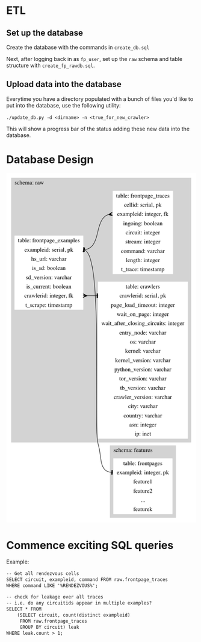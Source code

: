 # ETL 

## Set up the database

Create the database with the commands in `create_db.sql`

Next, after logging back in as `fp_user`, set up the `raw` schema and table structure with `create_fp_rawdb.sql`.

## Upload data into the database

Everytime you have a directory populated with a bunch of files you'd like to put into the database, use the following utility: 

`./update_db.py -d <dirname> -n <true_for_new_crawler>`

This will show a progress bar of the status adding these new data into the database.

# Database Design

![](database_design.png)

# Commence exciting SQL queries

Example:

```
-- Get all rendezvous cells
SELECT circuit, exampleid, command FROM raw.frontpage_traces
WHERE command LIKE '%RENDEZVOUS%';
```

```
-- check for leakage over all traces
-- i.e. do any circuitids appear in multiple examples?
SELECT * FROM 
    (SELECT circuit, count(distinct exampleid) 
     FROM raw.frontpage_traces
     GROUP BY circuit) leak
WHERE leak.count > 1;
```
